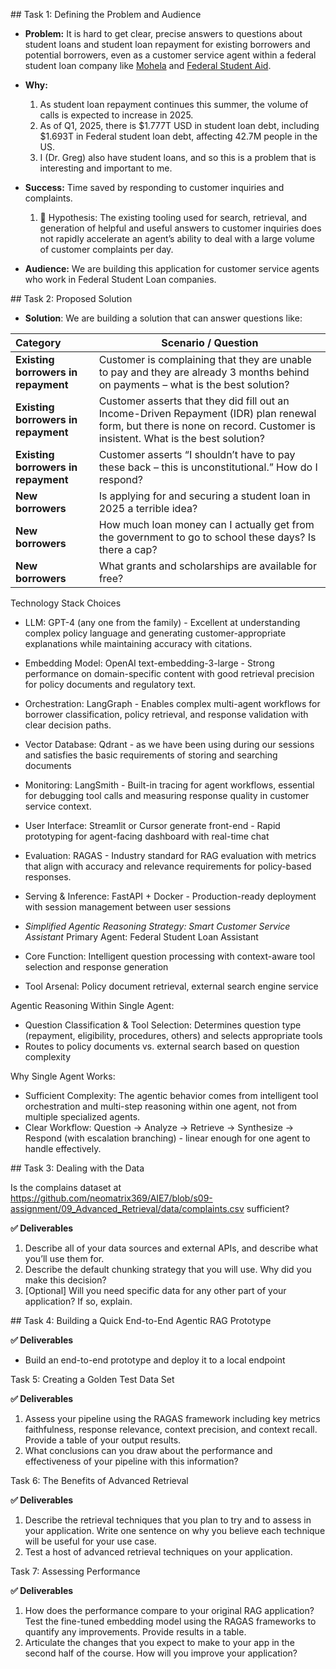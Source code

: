 ## Task 1: Defining the Problem and Audience

* **Problem:** It is hard to get clear, precise answers to questions about student loans and student loan repayment for existing borrowers and potential borrowers, even as a customer service agent within a federal student loan company like [Mohela](https://www.mohela.com/) and [Federal Student Aid](https://studentaid.gov/).

* **Why:**  
  1. As student loan repayment continues this summer, the volume of calls is expected to increase in 2025.  
  2. As of Q1, 2025, there is $1.777T USD in student loan debt, including $1.693T in Federal student loan debt, affecting 42.7M people in the US.  
  3. I (Dr. Greg) also have student loans, and so this is a problem that is interesting and important to me.  
* **Success:** Time saved by responding to customer inquiries and complaints.  
  1. 🧪 Hypothesis: The existing tooling used for search, retrieval, and generation of helpful and useful answers to customer inquiries does not rapidly accelerate an agent’s ability to deal with a large volume of customer complaints per day.  
* **Audience:** We are building this application for customer service agents who work in Federal Student Loan companies.

## Task 2: Proposed Solution
* **Solution**: We are building a solution that can answer questions like:

| Category | Scenario / Question |
| :---- | ----- |
| **Existing borrowers in repayment** | Customer is complaining that they are unable to pay and they are already 3 months behind on payments – what is the best solution? |
| **Existing borrowers in repayment** | Customer asserts that they did fill out an Income-Driven Repayment (IDR) plan renewal form, but there is none on record. Customer is insistent. What is the best solution? |
| **Existing borrowers in repayment** | Customer asserts “I shouldn’t have to pay these back – this is unconstitutional.” How do I respond? |
| **New borrowers** | Is applying for and securing a student loan in 2025 a terrible idea? |
| **New borrowers** | How much loan money can I actually get from the government to go to school these days? Is there a cap? |
| **New borrowers** | What grants and scholarships are available for free? |


Technology Stack Choices

- LLM: GPT-4 (any one from the family) - Excellent at understanding complex policy language and generating customer-appropriate explanations while maintaining accuracy with citations.
- Embedding Model: OpenAI text-embedding-3-large - Strong performance on domain-specific content with good retrieval precision for policy documents and regulatory text.
- Orchestration: LangGraph - Enables complex multi-agent workflows for borrower classification, policy retrieval, and response validation with clear decision paths.
- Vector Database: Qdrant - as we have been using during our sessions and satisfies the basic requirements of storing and searching documents
- Monitoring: LangSmith - Built-in tracing for agent workflows, essential for debugging tool calls and measuring response quality in customer service context.
- User Interface: Streamlit or Cursor generate front-end - Rapid prototyping for agent-facing dashboard with real-time chat
- Evaluation: RAGAS - Industry standard for RAG evaluation with metrics that align with accuracy and relevance requirements for policy-based responses.
- Serving & Inference: FastAPI + Docker - Production-ready deployment with session management between user sessions

- _Simplified Agentic Reasoning Strategy: Smart Customer Service Assistant_
Primary Agent: Federal Student Loan Assistant
- Core Function: Intelligent question processing with context-aware tool selection and response generation
- Tool Arsenal: Policy document retrieval, external search engine service

Agentic Reasoning Within Single Agent:
- Question Classification & Tool Selection: Determines question type (repayment, eligibility, procedures, others) and selects appropriate tools 
- Routes to policy documents vs. external search based on question complexity

Why Single Agent Works:
- Sufficient Complexity: The agentic behavior comes from intelligent tool orchestration and multi-step reasoning within one agent, not from multiple specialized agents.
- Clear Workflow: Question → Analyze → Retrieve → Synthesize → Respond (with escalation branching) - linear enough for one agent to handle effectively.

## Task 3: Dealing with the Data

Is the complains dataset at https://github.com/neomatrix369/AIE7/blob/s09-assignment/09_Advanced_Retrieval/data/complaints.csv sufficient?

**✅ Deliverables**
1. Describe all of your data sources and external APIs, and describe what you’ll use them for.
2. Describe the default chunking strategy that you will use.  Why did you make this decision?
3. [Optional] Will you need specific data for any other part of your application?   If so, explain.

## Task 4: Building a Quick End-to-End Agentic RAG Prototype

**✅ Deliverables**
- Build an end-to-end prototype and deploy it to a local endpoint

Task 5: Creating a Golden Test Data Set

**✅ Deliverables**
1. Assess your pipeline using the RAGAS framework including key metrics faithfulness, response relevance, context precision, and context recall.  Provide a table of your output results.
2. What conclusions can you draw about the performance and effectiveness of your pipeline with this information?

Task 6: The Benefits of Advanced Retrieval

**✅ Deliverables**
1. Describe the retrieval techniques that you plan to try and to assess in your application. Write one sentence on why you believe each technique will be useful for your use case.
2. Test a host of advanced retrieval techniques on your application.

Task 7: Assessing Performance

**✅ Deliverables**
1. How does the performance compare to your original RAG application?  Test the fine-tuned embedding model using the RAGAS frameworks to quantify any improvements.  Provide results in a table.
2. Articulate the changes that you expect to make to your app in the second half of the course. How will you improve your application?